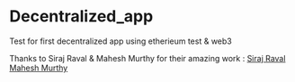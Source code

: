 # Decentralized_app
Test for first decentralized app using etherieum test &amp; web3

Thanks to Siraj Raval & Mahesh Murthy for their amazing work :
[Siraj Raval](https://www.youtube.com/watch?v=gSQXq2_j-mw&t=456s)
[Mahesh Murthy](https://medium.com/@mvmurthy/full-stack-hello-world-voting-ethereum-dapp-tutorial-part-1-40d2d0d807c2)
